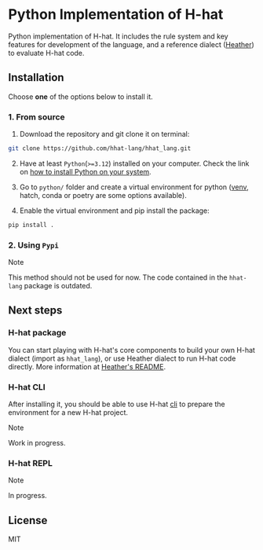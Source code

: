 # Python Implementation of H-hat

Python implementation of H-hat. It includes the rule system and key features for development of the
language, and a reference dialect ([Heather](dialects/heather/README.md)) to evaluate H-hat code.

## Installation

Choose **one** of the options below to install it.

### 1. From source

1. Download the repository and git clone it on terminal:

```bash
git clone https://github.com/hhat-lang/hhat_lang.git
```

2. Have at least `Python`(`>=3.12`) installed on your computer. Check the link
   on [how to install Python on your system](https://realpython.com/installing-python/).

3. Go to `python/` folder and create a virtual environment for
   python ([venv](https://docs.python.org/3/library/venv.html#creating-virtual-environments), hatch,
   conda or poetry
   are some options available).
4. Enable the virtual environment and pip install the package:

```bash
pip install .
```

### 2. Using `Pypi`

> [!NOTE]
>
> This method should not be used for now. The code contained in the `hhat-lang` package is outdated.

## Next steps

### H-hat package

You can start playing with H-hat's core components to build your own H-hat dialect (import as
`hhat_lang`), or use Heather
dialect to run H-hat code directly. More information
at [Heather's README](dialects/heather/README.md).

### H-hat CLI

After installing it, you should be able to use
H-hat [cli](https://en.wikipedia.org/wiki/Command-line_interface) to prepare the environment for a
new H-hat project.

> [!NOTE]
>
> Work in progress.

### H-hat REPL

> [!NOTE]
>
> In progress.

## License

MIT
